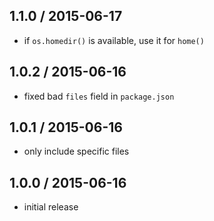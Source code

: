 1.1.0 / 2015-06-17
------------------
- if `os.homedir()` is available, use it for `home()`

1.0.2 / 2015-06-16
------------------
- fixed bad `files` field in `package.json`

1.0.1 / 2015-06-16
------------------
- only include specific files

1.0.0 / 2015-06-16
------------------
- initial release
